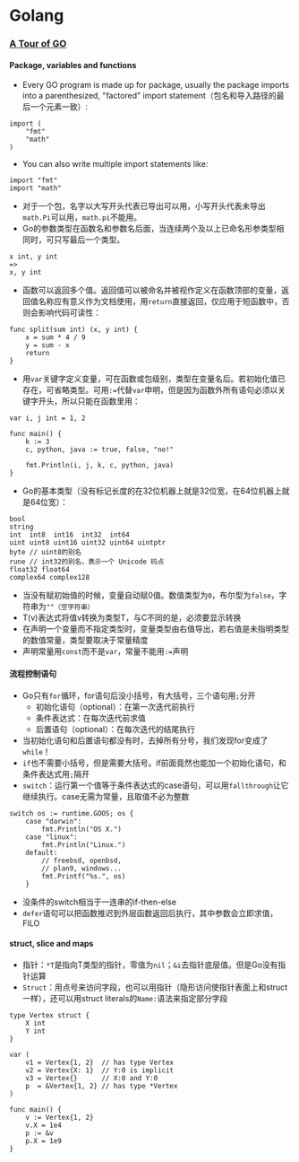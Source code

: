 Golang
======

### [A Tour of GO](https://tour.golang.org/welcome/1)
#### Package, variables and functions
- Every GO program is made up for package, usually the package imports into a parenthesized, "factored" import statement（包名和导入路径的最后一个元素一致）:
```
import (
	"fmt"
	"math"
)
```
- You can also write multiple import statements like:
```
import "fmt"
import "math"
```
- 对于一个包，名字以大写开头代表已导出可以用，小写开头代表未导出`math.Pi`可以用，`math.pi`不能用。
- Go的参数类型在函数名和参数名后面，当连续两个及以上已命名形参类型相同时，可只写最后一个类型。
```
x int, y int
=>
x, y int
```
- 函数可以返回多个值。返回值可以被命名并被视作定义在函数顶部的变量，返回值名称应有意义作为文档使用，用`return`直接返回，仅应用于短函数中，否则会影响代码可读性：
```
func split(sum int) (x, y int) {
	x = sum * 4 / 9
	y = sum - x
	return
}
```
- 用`var`关键字定义变量，可在函数或包级别，类型在变量名后。若初始化值已存在，可省略类型。可用`:=`代替`var`申明，但是因为函数外所有语句必须以关键字开头，所以只能在函数里用：
```
var i, j int = 1, 2

func main() {
	k := 3
	c, python, java := true, false, "no!"

	fmt.Println(i, j, k, c, python, java)
}
```
- Go的基本类型（没有标记长度的在32位机器上就是32位宽，在64位机器上就是64位宽）：
```
bool
string
int  int8  int16  int32  int64
uint uint8 uint16 uint32 uint64 uintptr
byte // uint8的别名
rune // int32的别名，表示一个 Unicode 码点
float32 float64
complex64 complex128
```
- 当没有赋初始值的时候，变量自动赋0值。数值类型为`0`，布尔型为`false`，字符串为`""（空字符串）`
- T(v)表达式将值v转换为类型T，与C不同的是，必须要显示转换
- 在声明一个变量而不指定类型时，变量类型由右值导出，若右值是未指明类型的数值常量，类型要取决于常量精度
- 声明常量用`const`而不是`var`，常量不能用`:=`声明

#### 流程控制语句
- Go只有`for`循环，for语句后没小括号，有大括号，三个语句用`;`分开
	+ 初始化语句（optional）：在第一次迭代前执行
	+ 条件表达式：在每次迭代前求值
	+ 后置语句（optional）：在每次迭代的结尾执行
- 当初始化语句和后置语句都没有时，去掉所有分号，我们发现for变成了`while`！
- `if`也不需要小括号，但是需要大括号。if前面竟然也能加一个初始化语句，和条件表达式用`;`隔开
- `switch`：运行第一个值等于条件表达式的case语句，可以用`fallthrough`让它继续执行。case无需为常量，且取值不必为整数
```
switch os := runtime.GOOS; os {
	case "darwin":
		fmt.Println("OS X.")
	case "linux":
		fmt.Println("Linux.")
	default:
		// freebsd, openbsd,
		// plan9, windows...
		fmt.Printf("%s.", os)
	}
```
- 没条件的switch相当于一连串的if-then-else
- `defer`语句可以把函数推迟到外层函数返回后执行，其中参数会立即求值，FILO

#### struct, slice and maps
- 指针：`*T`是指向T类型的指针，零值为`nil`；`&i`去指针底层值。但是Go没有指针运算
- `Struct`：用点号来访问字段，也可以用指针（隐形访问使指针表面上和struct一样），还可以用struct literals的`Name:`语法来指定部分字段
```
type Vertex struct {
	X int
	Y int
}

var (
	v1 = Vertex{1, 2}  // has type Vertex
	v2 = Vertex{X: 1}  // Y:0 is implicit
	v3 = Vertex{}      // X:0 and Y:0
	p  = &Vertex{1, 2} // has type *Vertex
)

func main() {
	v := Vertex{1, 2}
	v.X = 1e4
	p := &v
	p.X = 1e9
}
```





